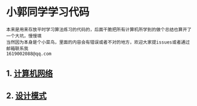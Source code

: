 # 小郭同学学习代码
    本来是用来存放平时学习算法练习的代码的，后面干脆把所有计算机所学到的做个总结也算开了一个大坑，慢慢填
    当然因为本身是个小菜鸟，里面的内容会有错误或者不对的地方，欢迎大家提issues或者通过邮箱联系我
    1619002088@qq.com

<!-- GFM-TOC -->
## 1. [计算机网络](计算机网络.md)
## 2. [设计模式](设计模式.md)
<!-- GFM-TOC -->